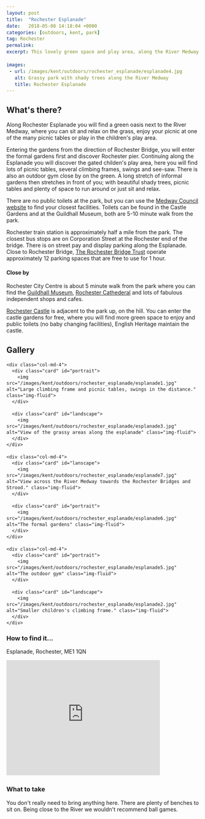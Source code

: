 ```yaml
---
layout: post
title:  "Rochester Esplanade"
date:   2018-05-08 14:18:04 +0000
categories: [outdoors, kent, park]
tag: Rochester
permalink: 
excerpt: This lovely green space and play area, along the River Medway in the shadow of Rochester Castle, is the perfect place to relax after shopping or visiting some of Rochester's many attractions.

images: 
 - url: /images/kent/outdoors/rochester_esplanade/esplanade4.jpg
   alt: Grassy park with shady trees along the River Medway
   title: Rochester Esplanade 
---
```


## What's there?
Along Rochester Esplanade you will find a green oasis next to the River Medway, where you can sit and relax on the grass, enjoy your picnic at one of the many picnic tables or play in the children's play area.

Entering the gardens from the direction of Rochester Bridge, you will enter the formal gardens first and discover Rochester pier.  Continuing along the Esplanade you will discover the gated childen's play area, here you will find lots of picnic tables, several climbing frames, swings and see-saw.  There is also an outdoor gym close by on the green.  A long stretch of informal gardens then stretches in front of you; with beautiful shady trees, picnic tables and plenty of space to run around or just sit and relax.

There are no public toilets at the park, but you can use the [Medway Council website](http://www.medway.gov.uk/information/findmynearest.aspx?stype=36) to find your closest facilities. Toilets can be found in the Castle Gardens and at the Guildhall Museum, both are 5-10 minute walk from the park.

Rochester train station is approximately half a mile from the park.  The closest bus stops are on Corporation Street at the Rochester end of the bridge.  There is on street pay and display parking along the Esplanade.  Close to Rochester Bridge, [The Rochester Bridge Trust](http://www.rbt.org.uk/) operate approximately 12 parking spaces that are free to use for 1 hour.

#### Close by
Rochester City Centre is about 5 minute walk from the park where you can find the [Guildhall Museum](/indoors/kent/museum/2018/01/02/guildhall_museum.html), [Rochester Cathederal](/indoors/kent/cathedral/2018/02/21/rochester-cathedral.html) and lots of fabulous independent shops and cafes.

[Rochester Castle](http://www.english-heritage.org.uk/visit/places/rochester-castle) is adjacent to the park up, on the hill. You can enter the castle gardens for free, where you will find more green space to enjoy and public toilets (no baby changing facilities), English Heritage maintain the castle.


## Gallery

<div class="container">

  <div class="row">

    <div class="col-md-4">
      <div class="card" id="portrait">
        <img src="/images/kent/outdoors/rochester_esplanade/esplanade1.jpg" alt="Large climbing frame and picnic tables, swings in the distance." class="img-fluid">
      </div>

      <div class="card" id="landscape">
        <img src="/images/kent/outdoors/rochester_esplanade/esplanade3.jpg" alt="View of the grassy areas along the esplanade" class="img-fluid">
      </div>  
    </div>

    <div class="col-md-4">
      <div class="card" id="lanscape">
        <img src="/images/kent/outdoors/rochester_esplanade/esplanade7.jpg" alt="View across the River Medway towards the Rochester Bridges and Strood." class="img-fluid">
      </div>

      <div class="card" id="portrait">
        <img src="/images/kent/outdoors/rochester_esplanade/esplanade6.jpg" alt="The formal gardens" class="img-fluid">
      </div>
    </div>

    <div class="col-md-4">
      <div class="card" id="portrait">
        <img src="/images/kent/outdoors/rochester_esplanade/esplanade5.jpg" alt="The outdoor gym" class="img-fluid">
      </div>

      <div class="card" id="landscape">
        <img src="/images/kent/outdoors/rochester_esplanade/esplanade2.jpg" alt="Smaller children's climbing frame." class="img-fluid">
      </div>
    </div>

  </div>      
</div>


### How to find it...

Esplanade, Rochester, ME1 1QN

<iframe src="https://www.google.com/maps/embed?pb=!1m18!1m12!1m3!1d2489.7333205907526!2d0.49748485144392296!3d51.38957917951598!2m3!1f0!2f0!3f0!3m2!1i1024!2i768!4f13.1!3m3!1m2!1s0x0%3A0xd7fc2be364d0de81!2sRochester+Esplanade!5e0!3m2!1sen!2suk!4v1525860695256" width="400" height="300" frameborder="0" style="border:0" allowfullscreen></iframe>

### What to take
You don't really need to bring anything here. There are plenty of benches to sit on.  Being close to the River we wouldn't recommend ball games.